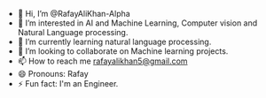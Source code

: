 - 👋 Hi, I’m @RafayAliKhan-Alpha
- 👀 I’m interested in AI and Machine Learning, Computer vision and Natural Language processing.
- 🌱 I’m currently learning natural language processing.
- 💞️ I’m looking to collaborate on Machine learning projects.
- 📫 How to reach me rafayalikhan5@gmail.com
- 😄 Pronouns: Rafay
- ⚡ Fun fact: I'm an Engineer.

<!---
RafayAliKhan-Alpha/RafayAliKhan-Alpha is a ✨ special ✨ repository because its `README.md` (this file) appears on your GitHub profile.
You can click the Preview link to take a look at your changes.
--->
